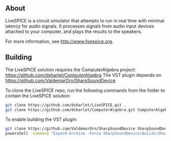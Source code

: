 About
-----

LiveSPICE is a circuit simulator that attempts to run in real time with minimal latency for audio signals.
It processes signals from audio input devices attached to your computer, and plays the results to the speakers.

For more information, see http://www.livespice.org.

Building
--------

The LiveSPICE solution requires the ComputerAlgebra project: https://github.com/dsharlet/ComputerAlgebra
The VST plugin depends on https://github.com/ValdemarOrn/SharpSoundDevice

To clone the LiveSPICE repo, run the following commands from the folder to contain the LiveSPICE solution:

```bash
git clone https://github.com/dsharlet/LiveSPICE.git .
git clone https://github.com/dsharlet/ComputerAlgebra.git ComputerAlgebra
```

To enable building the VST plugin:
```bash
git clone https://github.com/ValdemarOrn/SharpSoundDevice SharpSoundDevice
powershell -command "Expand-Archive -Force SharpSoundDevice\Builds\SharpSoundDevice-1.5.2.0-2019-08-11.zip SharpSoundDevice"
```
